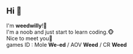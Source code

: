 ## Hi 👋
I'm <b>weedwilly</b>!🍁<br>
I'm a noob and just start to learn coding.🐵<br>
Nice to meet you👋<br>
games ID : Mole <b>We-ed</b> / AOV <b><a>Weed</a></b> / CR <b>Weed</b> <br>
